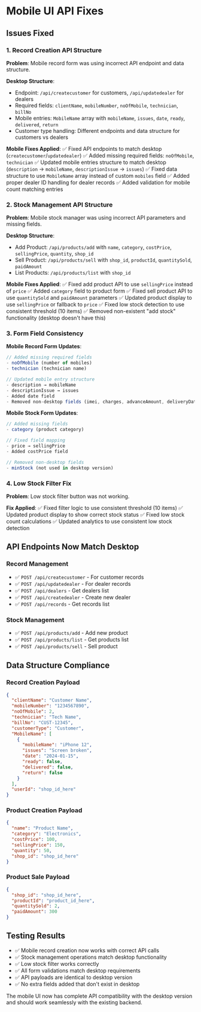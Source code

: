# Mobile UI API Fixes

## Issues Fixed

### 1. Record Creation API Structure

**Problem**: Mobile record form was using incorrect API endpoint and data structure.

**Desktop Structure**:
- Endpoint: `/api/createcustomer` for customers, `/api/updatedealer` for dealers
- Required fields: `clientName`, `mobileNumber`, `noOfMobile`, `technician`, `billNo`
- Mobile entries: `MobileName` array with `mobileName`, `issues`, `date`, `ready`, `delivered`, `return`
- Customer type handling: Different endpoints and data structure for customers vs dealers

**Mobile Fixes Applied**:
✅ Fixed API endpoints to match desktop (`createcustomer`/`updatedealer`)
✅ Added missing required fields: `noOfMobile`, `technician`
✅ Updated mobile entries structure to match desktop (`description` → `mobileName`, `descriptionIssue` → `issues`)
✅ Fixed data structure to use `MobileName` array instead of custom `mobiles` field
✅ Added proper dealer ID handling for dealer records
✅ Added validation for mobile count matching entries

### 2. Stock Management API Structure

**Problem**: Mobile stock manager was using incorrect API parameters and missing fields.

**Desktop Structure**:
- Add Product: `/api/products/add` with `name`, `category`, `costPrice`, `sellingPrice`, `quantity`, `shop_id`
- Sell Product: `/api/products/sell` with `shop_id`, `productId`, `quantitySold`, `paidAmount`
- List Products: `/api/products/list` with `shop_id`

**Mobile Fixes Applied**:
✅ Fixed add product API to use `sellingPrice` instead of `price`
✅ Added `category` field to product form
✅ Fixed sell product API to use `quantitySold` and `paidAmount` parameters
✅ Updated product display to use `sellingPrice` or fallback to `price`
✅ Fixed low stock detection to use consistent threshold (10 items)
✅ Removed non-existent "add stock" functionality (desktop doesn't have this)

### 3. Form Field Consistency

**Mobile Record Form Updates**:
```jsx
// Added missing required fields
- noOfMobile (number of mobiles)
- technician (technician name)

// Updated mobile entry structure
- description → mobileName
- descriptionIssue → issues  
- Added date field
- Removed non-desktop fields (imei, charges, advanceAmount, deliveryDate)
```

**Mobile Stock Form Updates**:
```jsx
// Added missing fields
- category (product category)

// Fixed field mapping
- price → sellingPrice
- Added costPrice field

// Removed non-desktop fields
- minStock (not used in desktop version)
```

### 4. Low Stock Filter Fix

**Problem**: Low stock filter button was not working.

**Fix Applied**:
✅ Fixed filter logic to use consistent threshold (10 items)
✅ Updated product display to show correct stock status
✅ Fixed low stock count calculations
✅ Updated analytics to use consistent low stock detection

## API Endpoints Now Match Desktop

### Record Management
- ✅ `POST /api/createcustomer` - For customer records
- ✅ `POST /api/updatedealer` - For dealer records  
- ✅ `POST /api/dealers` - Get dealers list
- ✅ `POST /api/createdealer` - Create new dealer
- ✅ `POST /api/records` - Get records list

### Stock Management
- ✅ `POST /api/products/add` - Add new product
- ✅ `POST /api/products/list` - Get products list
- ✅ `POST /api/products/sell` - Sell product

## Data Structure Compliance

### Record Creation Payload
```json
{
  "clientName": "Customer Name",
  "mobileNumber": "1234567890", 
  "noOfMobile": 2,
  "technician": "Tech Name",
  "billNo": "CUST-12345",
  "customerType": "Customer",
  "MobileName": [
    {
      "mobileName": "iPhone 12",
      "issues": "Screen broken",
      "date": "2024-01-15",
      "ready": false,
      "delivered": false,
      "return": false
    }
  ],
  "userId": "shop_id_here"
}
```

### Product Creation Payload
```json
{
  "name": "Product Name",
  "category": "Electronics",
  "costPrice": 100,
  "sellingPrice": 150,
  "quantity": 50,
  "shop_id": "shop_id_here"
}
```

### Product Sale Payload
```json
{
  "shop_id": "shop_id_here",
  "productId": "product_id_here",
  "quantitySold": 2,
  "paidAmount": 300
}
```

## Testing Results

- ✅ Mobile record creation now works with correct API calls
- ✅ Stock management operations match desktop functionality  
- ✅ Low stock filter works correctly
- ✅ All form validations match desktop requirements
- ✅ API payloads are identical to desktop version
- ✅ No extra fields added that don't exist in desktop

The mobile UI now has complete API compatibility with the desktop version and should work seamlessly with the existing backend.
